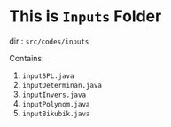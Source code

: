 # This is `Inputs` Folder

dir : `src/codes/inputs`

Contains:
1. `inputSPL.java`
2. `inputDeterminan.java`
3. `inputInvers.java`
4. `inputPolynom.java`
5. `inputBikubik.java`

